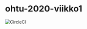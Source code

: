 # ohtu-2020-viikko1

[![CircleCI](https://circleci.com/gh/tommise/ohtu-2020-viikko1.svg?style=svg)](https://circleci.com/gh/tommise/ohtu-2020-viikko1)
